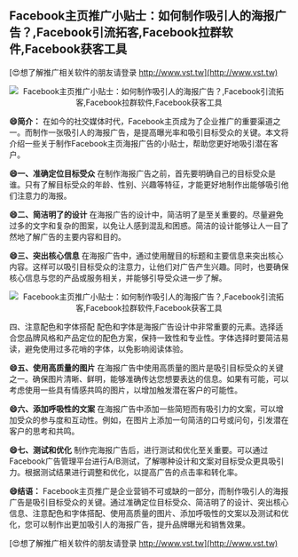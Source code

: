 ## **Facebook主页推广小贴士：如何制作吸引人的海报广告？,Facebook引流拓客,Facebook拉群软件,Facebook获客工具**

[😍想了解推广相关软件的朋友请登录 http://www.vst.tw](http://www.vst.tw)

 <center><img src="https://vst.tw/MP4/tuiguang/png/2.png" alt="Facebook主页推广小贴士：如何制作吸引人的海报广告？,Facebook引流拓客,Facebook拉群软件,Facebook获客工具"></center>

**😄简介：**
在如今的社交媒体时代，Facebook主页成为了企业推广的重要渠道之一。而制作一张吸引人的海报广告，是提高曝光率和吸引目标受众的关键。本文将介绍一些关于制作Facebook主页海报广告的小贴士，帮助您更好地吸引潜在客户。

**😄一、准确定位目标受众**
在制作海报广告之前，首先要明确自己的目标受众是谁。只有了解目标受众的年龄、性别、兴趣等特征，才能更好地制作出能够吸引他们注意力的海报。

**😄二、简洁明了的设计**
在海报广告的设计中，简洁明了是至关重要的。尽量避免过多的文字和复杂的图案，以免让人感到混乱和困惑。简洁的设计能够让人一目了然地了解广告的主要内容和目的。

**😄三、突出核心信息**
在海报广告中，通过使用醒目的标题和主要信息来突出核心内容。这样可以吸引目标受众的注意力，让他们对广告产生兴趣。同时，也要确保核心信息与您的产品或服务相关，并能够引导受众进一步了解。

 <center><img src="https://vst.tw/MP4/tuiguang/png/2.png" alt="Facebook主页推广小贴士：如何制作吸引人的海报广告？,Facebook引流拓客,Facebook拉群软件,Facebook获客工具"></center>

四、注意配色和字体搭配
配色和字体是海报广告设计中非常重要的元素。选择适合您品牌风格和产品定位的配色方案，保持一致性和专业性。字体选择时要简洁易读，避免使用过多花哨的字体，以免影响阅读体验。

**😄五、使用高质量的图片**
在海报广告中使用高质量的图片是吸引目标受众的关键之一。确保图片清晰、鲜明，能够准确传达您想要表达的信息。如果有可能，可以考虑使用一些具有情感共鸣的图片，以增加触发潜在客户的可能性。

**😄六、添加呼吸性的文案**
在海报广告中添加一些简短而有吸引力的文案，可以增加受众的参与度和互动性。例如，在图片上添加一句简洁的口号或问句，引发潜在客户的思考和共鸣。

**😄七、测试和优化**
制作完海报广告后，进行测试和优化至关重要。可以通过Facebook广告管理平台进行A/B测试，了解哪种设计和文案对目标受众更具吸引力。根据测试结果进行调整和优化，以提高广告的点击率和转化率。

**😄结语：**
Facebook主页推广是企业营销不可或缺的一部分，而制作吸引人的海报广告是吸引目标受众的关键。通过准确定位目标受众、简洁明了的设计、突出核心信息、注意配色和字体搭配、使用高质量的图片、添加呼吸性的文案以及测试和优化，您可以制作出更加吸引人的海报广告，提升品牌曝光和销售效果。

[😍想了解推广相关软件的朋友请登录 http://www.vst.tw](http://www.vst.tw)



